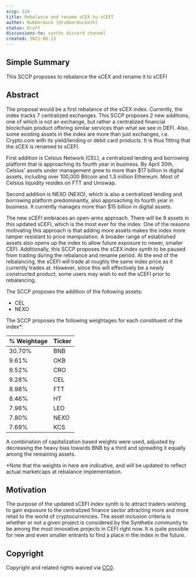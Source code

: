 ```yaml
---
sccp: 124
title: Rebalance and rename sCEX to sCEFI
author: Rubberduck (@rubberducketh)
status: Draft
discussions-to: synths discord channel
created: 2021-06-13
---
```


<!--You can leave these HTML comments in your merged SIP and delete the visible duplicate text guides, they will not appear and may be helpful to refer to if you edit it again. This is the suggested template for new SCCPs. Note that an SCCP number will be assigned by an editor. When opening a pull request to submit your SCCP, please use an abbreviated title in the filename, `sccp-draft_title_abbrev.md`. The title should be 44 characters or less.-->

## Simple Summary

<!--"If you can't explain it simply, you don't understand it well enough." Provide a simplified and layman-accessible explanation of the SCCP.-->

This SCCP proposes to rebalance the sCEX and rename it to sCEFI

## Abstract

<!--A short (~200 word) description of the variable change proposed.-->

The proposal would be a first rebalance of the sCEX index. Currently, the index tracks 7 centralized exchanges.
This SCCP proposes 2 new additions, one of which is not an exchange, but rather a centralized financial blockchain product offering similar services than what we see in DEFI. Also, some existing assets in the index are more than just exchanges, i.e. Crypto.com with its yield/lending or debit card products. It is thus fitting that the sCEX is renamed to sCEFI.

First addition is Celsius Network (CEL), a centralized lending and borrowing platform that is approaching its fourth year in business. By April 30th, Celsius' assets under management grew to more than $17 billion in digital assets, including over 100,000 Bitcoin and 1.3 million Ethereum. Most of Celsius liquidity resides on FTT and Uniswap.

Second addition is NEXO (NEXO), which is also a centralized lending and borrowing platform predominantly, also approaching its fourth year in business. It currently manages more than $15 billion in digital assets.

The new sCEFI embraces an open-arms approach. There will be 9 assets in this updated sCEFI, which is the most ever for the index. One of the reasons motivating this approach is that adding more assets makes the index more tamper resistant to price manipulation. A broader range of established assets also opens up the index to allow future exposure to newer, smaller CEFI.
Additionally, this SCCP proposes the sCEX index synth to be paused from trading during the rebalance and rename period. At the end of the rebalancing, the sCEFI will trade at roughly the same index price as it currently trades at. However, since this will effectively be a newly constructed product, some users may wish to exit the sCEFI prior to rebalancing.

The SCCP proposes the addition of the following assets:

- CEL
- NEXO

The SCCP proposes the following weightages for each constituent of the index\*:

| % Weightage | Ticker |
| ----------- | ------ |
| 30.70%      | BNB    |
| 9.61%       | OKB    |
| 9.52%       | CRO    |
| 9.28%       | CEL    |
| 8.98%       | FTT    |
| 8.46%       | HT     |
| 7.96%       | LEO    |
| 7.80%       | NEXO   |
| 7.69%       | KCS    |

A combination of capitalization based weights were used, adjusted by decreasing the heavy bias towards BNB by a third and spreading it equally among the remaining assets.

\*Note that the weights in here are indicative, and will be updated to reflect actual marketcaps at rebalance implementation.

## Motivation

<!--The motivation is critical for SCCPs that want to update variables within Synthetix. It should clearly explain why the existing variable is not incentive aligned. SCCP submissions without sufficient motivation may be rejected outright.-->

The purpose of the updated sCEFI index synth is to attract traders wishing to gain exposure to the centralized finance sector attracting more and more retail to the world of cryptocurrencies. The asset inclusion criteria is whether or not a given project is considered by the Synthetix community to be among the most innovative projects in CEFI right now. It is quite possible for new and even smaller entrants to find a place in the index in the future.

## Copyright

Copyright and related rights waived via [CC0](https://creativecommons.org/publicdomain/zero/1.0/).
